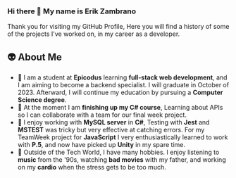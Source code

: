 ### Hi there 👋 My name is Erik Zambrano 

Thank you for visiting my GitHub Profile, Here you will find a history of some of the projects I've worked on, in my career as a developer.

👽️ About Me
---
- 🌱 I am a student at **Epicodus** learning **full-stack web development**, and I am aiming to become a backend specialist. I will graduate in October of 2023. Afterward, I will continue my education by pursuing a **Computer Science degree**.
- 🔭 At the moment I am **finishing up my C# course**, Learning about APIs so I can collaborate with a team for our final week project.
- 👔 I enjoy working with **MySQL server** in **C#**, Testing with **Jest** and **MSTEST** was tricky but very effective at catching errors. For my TeamWeek project for **JavaScript** I very enthusiastically learned to work with **P.5**, and now have picked up **Unity** in my spare time. 
- 🧵 Outside of the Tech World, I have many hobbies. I enjoy listening to **music** from the '90s, watching **bad movies** with my father, and working on my **cardio** when the stress gets to be too much.


